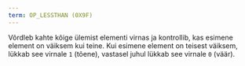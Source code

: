 ```yaml
---
term: OP_LESSTHAN (0X9F)
---
```


Võrdleb kahte kõige ülemist elementi virnas ja kontrollib, kas esimene element on väiksem kui teine. Kui esimene element on teisest väiksem, lükkab see virnale `1` (tõene), vastasel juhul lükkab see virnale `0` (väär).
